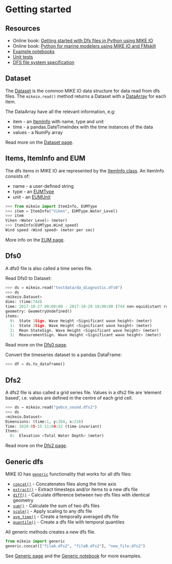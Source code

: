 # Getting started

## Resources

* Online book: [Getting started with Dfs files in Python using MIKE IO](https://dhi.github.io/getting-started-with-mikeio)
* Online book: [Python for marine modelers using MIKE IO and FMskill](https://dhi.github.io/book-learn-mikeio-fmskill)
* [Example notebooks](https://nbviewer.jupyter.org/github/DHI/mikeio/tree/main/notebooks/)
* [Unit tests](https://github.com/DHI/mikeio/tree/main/tests)
* [DFS file system specification](https://docs.mikepoweredbydhi.com/core_libraries/dfs/dfs-file-system)


## Dataset
The [Dataset](Dataset) is the common MIKE IO data structure for data read from dfs files. 
The  `mikeio.read()` method returns a Dataset with a [DataArray](dataarray) for each item.

The DataArray have all the relevant information, e.g:

* item - an [ItemInfo](eum.ItemInfo) with name, type and unit
* time - a pandas.DateTimeIndex with the time instances of the data
* values - a NumPy array

Read more on the [Dataset page](dataset).


## Items, ItemInfo and EUM

The dfs items in MIKE IO are represented by the [ItemInfo class](eum.ItemInfo).
An ItemInfo consists of:

* name - a user-defined string 
* type - an [EUMType](eum.EUMType) 
* unit - an [EUMUnit](eum.EUMUnit)

```python
>>> from mikeio import ItemInfo, EUMType
>>> item = ItemInfo("Viken", EUMType.Water_Level)
>>> item
Viken <Water Level> (meter)
>>> ItemInfo(EUMType.Wind_speed)
Wind speed <Wind speed> (meter per sec)
```
More info on the [EUM page](eum).

## Dfs0
A dfs0 file is also called a time series file. 

Read Dfs0 to Dataset:

```python
>>> ds = mikeio.read("testdata/da_diagnostic.dfs0")
>>> ds
<mikeio.Dataset>
dims: (time:744)
time: 2017-10-27 00:00:00 - 2017-10-29 18:00:00 (744 non-equidistant records)
geometry: GeometryUndefined()
items:
  0:  State 1Sign. Wave Height <Significant wave height> (meter)
  1:  State 2Sign. Wave Height <Significant wave height> (meter)
  2:  Mean StateSign. Wave Height <Significant wave height> (meter)
  3:  MeasurementSign. Wave Height <Significant wave height> (meter)
```

Read more on the [Dfs0 page](dfs0).

Convert the timeseries dataset to a pandas DataFrame:

```python
>>> df = ds.to_dataframe()
```


## Dfs2

A dfs2 file is also called a grid series file. Values in a dfs2 file are ‘element based’, i.e. values are defined in the centre of each grid cell. 

```python
>>> ds = mikeio.read("gebco_sound.dfs2") 
>>> ds
<mikeio.Dataset>
Dimensions: (time:1, y:264, x:216)
Time: 2020-05-15 11:04:52 (time-invariant)
Items:
  0:  Elevation <Total Water Depth> (meter)
```

Read more on the [Dfs2 page](dfs2).


## Generic dfs
MIKE IO has [`generic`](generic.md) functionality that works for all dfs files: 

* [`concat()`](generic.concat) - Concatenates files along the time axis
* [`extract()`](generic.extract) - Extract timesteps and/or items to a new dfs file
* [`diff()`](generic.diff) - Calculate difference between two dfs files with identical geometry
* [`sum()`](generic.sum) - Calculate the sum of two dfs files
* [`scale()`](generic.scale) - Apply scaling to any dfs file
* [`avg_time()`](generic.avg_time) - Create a temporally averaged dfs file
* [`quantile()`](generic.quantile) - Create a dfs file with temporal quantiles

All generic methods creates a new dfs file.

```python
from mikeio import generic
generic.concat(["fileA.dfs2", "fileB.dfs2"], "new_file.dfs2")
```

See [Generic page](generic.md) and the [Generic notebook](<https://nbviewer.jupyter.org/github/DHI/mikeio/blob/main/notebooks/Generic.ipynb>) for more examples.
